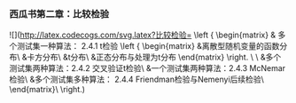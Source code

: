 ### 西瓜书第二章：比较检验 
![](http://latex.codecogs.com/svg.latex?比较检验= \left \{
\begin{matrix} 
& 多个测试集一种算法： 2.4.1 t检验 \left \{
\begin{matrix} 
&离散型随机变量的函数分布\\
&卡方分布\\
&t分布\\
&正态分布与处理为t分布 \end{matrix}
\right. \\
\\
&多个测试集两种算法：2.4.2 交叉验证t检验\\
&一个测试集两种算法：2.4.3 McNemar检验\\
&多个测试集多种算法： 2.4.4 Friendman检验与Nemenyi后续检验\\
\end{matrix}\\
\right.)

